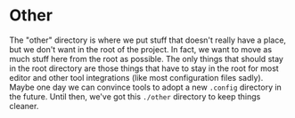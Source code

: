 # Other

The "other" directory is where we put stuff that doesn't really have a place,
but we don't want in the root of the project. In fact, we want to move as much
stuff here from the root as possible. The only things that should stay in the
root directory are those things that have to stay in the root for most editor
and other tool integrations (like most configuration files sadly). Maybe one day
we can convince tools to adopt a new `.config` directory in the future. Until
then, we've got this `./other` directory to keep things cleaner.